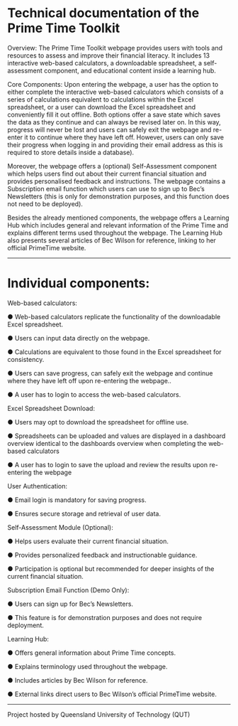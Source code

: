 # Technical documentation of the Prime Time Toolkit

Overview: 
The Prime Time Toolkit webpage provides users with tools and resources to assess and 
improve their financial literacy. It includes 13 interactive web-based calculators, a 
downloadable spreadsheet, a self-assessment component, and educational content inside a 
learning hub. 

Core Components: 
Upon entering the webpage, a user has the option to either complete the interactive 
web-based calculators which consists of a series of calculations equivalent to calculations 
within the Excel spreadsheet, or a user can download the Excel spreadsheet and conveniently 
fill it out offline. Both options offer a save state which saves the data as they continue and can 
always be revised later on. In this way, progress will never be lost and users can safely exit the 
webpage and re-enter it to continue where they have left off. However, users can only save 
their progress when logging in and providing their email address as this is required to store 
details inside a database). 

Moreover, the webpage offers a (optional) Self-Assessment component which helps users find 
out about their current financial situation and provides personalised feedback and instructions. 
The webpage contains a Subscription email function which users can use to sign up to Bec’s 
Newsletters (this is only for demonstration purposes, and this function does not need to be 
deployed).   

Besides the already mentioned components, the webpage offers a Learning Hub which 
includes general and relevant information of the Prime Time and explains different terms used 
throughout the webpage. The Learning Hub also presents several articles of Bec Wilson for 
reference, linking to her official PrimeTime website.  
___________________________________________________________________________ 
# Individual components: 

Web-based calculators: 

● Web-based calculators replicate the functionality of the downloadable Excel 
spreadsheet. 

● Users can input data directly on the webpage. 

● Calculations are equivalent to those found in the Excel spreadsheet for consistency. 

● Users can save progress, can safely exit the webpage and continue where they have left 
off upon re-entering the webpage.. 

● A user has to login to access the web-based calculators. 



Excel Spreadsheet Download: 

● Users may opt to download the spreadsheet for offline use. 

● Spreadsheets can be uploaded and values are displayed in a dashboard overview 
identical to the dashboards overview when completing the web-based calculators 

● A user has to login to save the upload and review the results upon re-entering the 
webpage 



User Authentication: 

● Email login is mandatory for saving progress. 

● Ensures secure storage and retrieval of user data. 

Self-Assessment Module (Optional): 

● Helps users evaluate their current financial situation. 

● Provides personalized feedback and instructionable guidance. 

● Participation is optional but recommended for deeper insights of the current financial 
situation. 



Subscription Email Function (Demo Only): 

● Users can sign up for Bec’s Newsletters. 

● This feature is for demonstration purposes and does not require deployment. 



Learning Hub: 

● Offers general information about Prime Time concepts. 

● Explains terminology used throughout the webpage. 

● Includes articles by Bec Wilson for reference. 

● External links direct users to Bec Wilson’s official PrimeTime website. 


___________________________________________________________________________ 
Project hosted by Queensland University of Technology (QUT)

